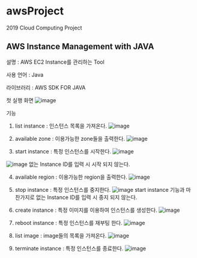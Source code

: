 # awsProject

2019 Cloud Computing Project 

<h2>AWS Instance Management with JAVA</h2>

설명 : AWS EC2 Instance를 관리하는 Tool

사용 언어 : Java

라이브러리 : AWS SDK FOR JAVA

첫 실행 화면
![image](https://user-images.githubusercontent.com/38209962/100059747-eb116c80-2e6e-11eb-81fa-931496cb52ac.png)

기능

1. list instance : 인스턴스 목록을 가져온다.
![image](https://user-images.githubusercontent.com/38209962/100059924-2d3aae00-2e6f-11eb-9d35-146688da44bf.png)

2. available zone : 이용가능한 zone들을 출력한다.
![image](https://user-images.githubusercontent.com/38209962/100060132-7be84800-2e6f-11eb-9921-371dce36f351.png)

3. start instance : 특정 인스턴스를 시작한다.
![image](https://user-images.githubusercontent.com/38209962/100060360-be118980-2e6f-11eb-8075-72a58b680376.png)

![image](https://user-images.githubusercontent.com/38209962/100060514-fd3fda80-2e6f-11eb-92fd-11cea644aad7.png)
없는 Instance ID를 입력 시 시작 되지 않는다.

4. available region : 이용가능한 region을 출력한다.
![image](https://user-images.githubusercontent.com/38209962/100060584-15aff500-2e70-11eb-9a2b-6c458cb0d8c5.png)

5. stop instance : 특정 인스턴스를 중지한다.
![image](https://user-images.githubusercontent.com/38209962/100060699-4132df80-2e70-11eb-8022-e268f7071161.png)
start instance 기능과 마찬가지로 없는 Instance ID를 입력 시 중지 되지 않는다.

6. create instance : 특정 이미지를 이용하여 인스턴스를 생성한다.
![image](https://user-images.githubusercontent.com/38209962/100060882-8fe07980-2e70-11eb-8837-6efc08549346.png)

7. reboot instance : 특정 인스턴스를 재부팅 한다.
![image](https://user-images.githubusercontent.com/38209962/100060985-b3a3bf80-2e70-11eb-9152-397370b47b35.png)

8. list image : image들의 목록을 가져온다.
![image](https://user-images.githubusercontent.com/38209962/100061127-f4033d80-2e70-11eb-8505-8a466e56dadc.png)

9. terminate instance : 특정 인스턴스를 종료한다.
![image](https://user-images.githubusercontent.com/38209962/100061227-18f7b080-2e71-11eb-9ab5-a3af5bbc346b.png)


